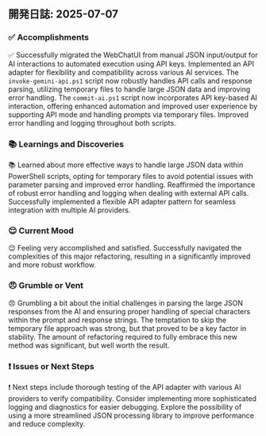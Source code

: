 ## 開発日誌: 2025-07-07

### ✅ Accomplishments

✅ Successfully migrated the WebChatUI from manual JSON input/output for AI interactions to automated execution using API keys. Implemented an API adapter for flexibility and compatibility across various AI services.  The `invoke-gemini-api.ps1` script now robustly handles API calls and response parsing, utilizing temporary files to handle large JSON data and improving error handling. The `commit-ai.ps1` script now incorporates API key-based AI interaction, offering enhanced automation and improved user experience by supporting API mode and handling prompts via temporary files.  Improved error handling and logging throughout both scripts.

### 📚 Learnings and Discoveries

📚 Learned about more effective ways to handle large JSON data within PowerShell scripts, opting for temporary files to avoid potential issues with parameter parsing and improved error handling.  Reaffirmed the importance of robust error handling and logging when dealing with external API calls.  Successfully implemented a flexible API adapter pattern for seamless integration with multiple AI providers.

### 😌 Current Mood

😌 Feeling very accomplished and satisfied. Successfully navigated the complexities of this major refactoring, resulting in a significantly improved and more robust workflow.

### 😠 Grumble or Vent

😠 Grumbling a bit about the initial challenges in parsing the large JSON responses from the AI and ensuring proper handling of special characters within the prompt and response strings.  The temptation to skip the temporary file approach was strong, but that proved to be a key factor in stability. The amount of refactoring required to fully embrace this new method was significant, but well worth the result.

### ❗ Issues or Next Steps

❗ Next steps include thorough testing of the API adapter with various AI providers to verify compatibility. Consider implementing more sophisticated logging and diagnostics for easier debugging. Explore the possibility of using a more streamlined JSON processing library to improve performance and reduce complexity.
